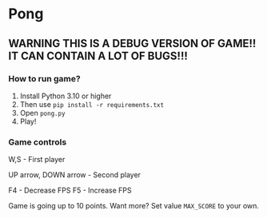 # Pong
## WARNING THIS IS A DEBUG VERSION OF GAME!! IT CAN CONTAIN A LOT OF BUGS!!!
### How to run game?

1. Install Python 3.10 or higher
2. Then use `pip install -r requirements.txt`
3. Open `pong.py`
4. Play!

### Game controls

W,S - First player

UP arrow, DOWN arrow - Second player

F4 - Decrease FPS
F5 - Increase FPS

Game is going up to 10 points. Want more? Set value `MAX_SCORE` to your own.
